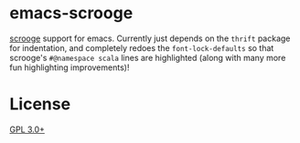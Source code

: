 emacs-scrooge
=============

[scrooge](https://twitter.github.io/scrooge/) support for emacs. Currently just depends on the `thrift` package for indentation, and completely redoes the `font-lock-defaults` so that scrooge's `#@namespace scala` lines are highlighted (along with many more fun highlighting improvements)!

# License

[GPL 3.0+](./LICENSE)

